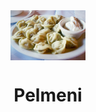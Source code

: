 <div align="center"> 
  <img src="Main/Pics/Pelmeni_Russian.jpg" width=120 height=80 align="center">

# Pelmeni

